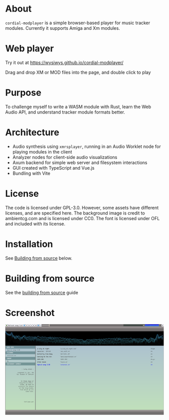 # About

`cordial-modplayer` is a simple browser-based player for music tracker modules. Currently it supports Amiga and Xm modules.

# Web player

Try it out at https://wysiwys.github.io/cordial-modplayer/

Drag and drop XM or MOD files into the page, and double click to play

# Purpose

To challenge myself to write a WASM module with Rust, learn the Web Audio API, and understand tracker module formats better.

# Architecture

- Audio synthesis using `xmrsplayer`, running in an Audio Worklet node for playing modules in the client
- Analyzer nodes for client-side audio visualizations
- Axum backend for simple web server and filesystem interactions
- GUI created with TypeScript and Vue.js
- Bundling with Vite

# License

The code is licensed under GPL-3.0. However, some assets have different licenses, and are specified here. The background image is credit to ambientcg.com and is licensed under CC0. The font is licensed under OFL and included with its license.

# Installation

See [Building from source](#building-from-source) below.

# Building from source

See the [building from source](https://github.com/wysiwys/cordial-modplayer/blob/main/docs/build-from-src.md) guide

# Screenshot 

<p align="center">
<img src="https://github.com/wysiwys/cordial-modplayer/blob/main/screenshot.png"/>
</p>
